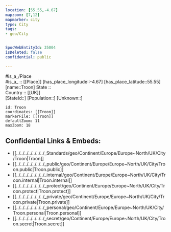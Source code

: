 ```yaml
---
location: [55.55,-4.67] 
mapzoom: [7,12] 
mapmarker: city 
type: City
tags:
- geo/City


SpocWebEntityId: 35004
isDeleted: false
confidential: public

---
```

#is_a_/Place  
#is_a_ :: [[Place]] 
[has_place_longitude::-4.67] 
[has_place_latitude::55.55] 
[name::Troon] 
State ::  
Country :: [[UK]]  
[StateId::] 
[Population::] 
[Unknown::] 


```leaflet
id: Troon
coordinates: [[Troon]] 
markerFile: [[Troon]] 
defaultZoom: 11 
maxZoom: 18
```


## Confidential Links & Embeds: 
- [[../../../../../../../_Standards/geo/Continent/Europe/Europe~North/UK/City/Troon|Troon]] 
- [[../../../../../../../_public/geo/Continent/Europe/Europe~North/UK/City/Troon.public|Troon.public]] 
- [[../../../../../../../_internal/geo/Continent/Europe/Europe~North/UK/City/Troon.internal|Troon.internal]] 
- [[../../../../../../../_protect/geo/Continent/Europe/Europe~North/UK/City/Troon.protect|Troon.protect]] 
- [[../../../../../../../_private/geo/Continent/Europe/Europe~North/UK/City/Troon.private|Troon.private]] 
- [[../../../../../../../_personal/geo/Continent/Europe/Europe~North/UK/City/Troon.personal|Troon.personal]] 
- [[../../../../../../../_secret/geo/Continent/Europe/Europe~North/UK/City/Troon.secret|Troon.secret]] 
